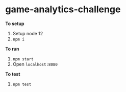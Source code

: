# game-analytics-challenge

**To setup**
1. Setup node 12
2. `npm i`

**To run**
1. `npm start`
2. Open `localhost:8080`

**To test**
1. `npm test`
